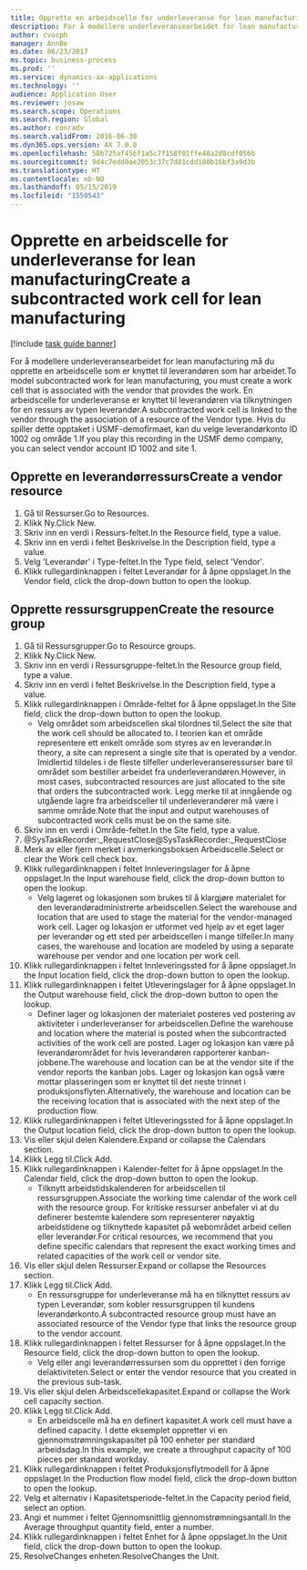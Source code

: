 ```yaml
---
title: Opprette en arbeidscelle for underleveranse for lean manufacturing
description: For å modellere underleveransearbeidet for lean manufacturing må du opprette en arbeidscelle som er knyttet til leverandøren som har arbeidet.
author: cvocph
manager: AnnBe
ms.date: 06/23/2017
ms.topic: business-process
ms.prod: ''
ms.service: dynamics-ax-applications
ms.technology: ''
audience: Application User
ms.reviewer: josaw
ms.search.scope: Operations
ms.search.region: Global
ms.author: conradv
ms.search.validFrom: 2016-06-30
ms.dyn365.ops.version: AX 7.0.0
ms.openlocfilehash: 58b725af456f1a5c7f158f01ffe48a2d8cdf056b
ms.sourcegitcommit: 9d4c7edd0ae2053c37c7d81cdd180b16bf3a9d3b
ms.translationtype: HT
ms.contentlocale: nb-NO
ms.lasthandoff: 05/15/2019
ms.locfileid: "1550543"
---
```

# <a name="create-a-subcontracted-work-cell-for-lean-manufacturing"></a><span data-ttu-id="963aa-103">Opprette en arbeidscelle for underleveranse for lean manufacturing</span><span class="sxs-lookup"><span data-stu-id="963aa-103">Create a subcontracted work cell for lean manufacturing</span></span>

[!include [task guide banner](../../includes/task-guide-banner.md)]

<span data-ttu-id="963aa-104">For å modellere underleveransearbeidet for lean manufacturing må du opprette en arbeidscelle som er knyttet til leverandøren som har arbeidet.</span><span class="sxs-lookup"><span data-stu-id="963aa-104">To model subcontracted work for lean manufacturing, you must create a work cell that is associated with the vendor that provides the work.</span></span> <span data-ttu-id="963aa-105">En arbeidscelle for underleveranse er knyttet til leverandøren via tilknytningen for en ressurs av typen leverandør.</span><span class="sxs-lookup"><span data-stu-id="963aa-105">A subcontracted work cell is linked to the vendor through the association of a resource of the Vendor type.</span></span> <span data-ttu-id="963aa-106">Hvis du spiller dette opptaket i USMF-demofirmaet, kan du velge leverandørkonto ID 1002 og område 1.</span><span class="sxs-lookup"><span data-stu-id="963aa-106">If you play this recording in the USMF demo company, you can select vendor account ID 1002 and site 1.</span></span>


## <a name="create-a-vendor-resource"></a><span data-ttu-id="963aa-107">Opprette en leverandørressurs</span><span class="sxs-lookup"><span data-stu-id="963aa-107">Create a vendor resource</span></span>
1. <span data-ttu-id="963aa-108">Gå til Ressurser.</span><span class="sxs-lookup"><span data-stu-id="963aa-108">Go to Resources.</span></span>
2. <span data-ttu-id="963aa-109">Klikk Ny.</span><span class="sxs-lookup"><span data-stu-id="963aa-109">Click New.</span></span>
3. <span data-ttu-id="963aa-110">Skriv inn en verdi i Ressurs-feltet.</span><span class="sxs-lookup"><span data-stu-id="963aa-110">In the Resource field, type a value.</span></span>
4. <span data-ttu-id="963aa-111">Skriv inn en verdi i feltet Beskrivelse.</span><span class="sxs-lookup"><span data-stu-id="963aa-111">In the Description field, type a value.</span></span>
5. <span data-ttu-id="963aa-112">Velg 'Leverandør' i Type-feltet.</span><span class="sxs-lookup"><span data-stu-id="963aa-112">In the Type field, select 'Vendor'.</span></span>
6. <span data-ttu-id="963aa-113">Klikk rullegardinknappen i feltet Leverandør for å åpne oppslaget.</span><span class="sxs-lookup"><span data-stu-id="963aa-113">In the Vendor field, click the drop-down button to open the lookup.</span></span>

## <a name="create-the-resource-group"></a><span data-ttu-id="963aa-114">Opprette ressursgruppen</span><span class="sxs-lookup"><span data-stu-id="963aa-114">Create the resource group</span></span>
1. <span data-ttu-id="963aa-115">Gå til Ressursgrupper.</span><span class="sxs-lookup"><span data-stu-id="963aa-115">Go to Resource groups.</span></span>
2. <span data-ttu-id="963aa-116">Klikk Ny.</span><span class="sxs-lookup"><span data-stu-id="963aa-116">Click New.</span></span>
3. <span data-ttu-id="963aa-117">Skriv inn en verdi i Ressursgruppe-feltet.</span><span class="sxs-lookup"><span data-stu-id="963aa-117">In the Resource group field, type a value.</span></span>
4. <span data-ttu-id="963aa-118">Skriv inn en verdi i feltet Beskrivelse.</span><span class="sxs-lookup"><span data-stu-id="963aa-118">In the Description field, type a value.</span></span>
5. <span data-ttu-id="963aa-119">Klikk rullegardinknappen i Område-feltet for å åpne oppslaget.</span><span class="sxs-lookup"><span data-stu-id="963aa-119">In the Site field, click the drop-down button to open the lookup.</span></span>
    * <span data-ttu-id="963aa-120">Velg området som arbeidscellen skal tilordnes til.</span><span class="sxs-lookup"><span data-stu-id="963aa-120">Select the site that the work cell should be allocated to.</span></span> <span data-ttu-id="963aa-121">I teorien kan et område representere ett enkelt område som styres av en leverandør.</span><span class="sxs-lookup"><span data-stu-id="963aa-121">In theory, a site can represent a single site that is operated by a vendor.</span></span> <span data-ttu-id="963aa-122">Imidlertid tildeles i de fleste tilfeller underleveranseressurser bare til området som bestiller arbeidet fra underleverandøren.</span><span class="sxs-lookup"><span data-stu-id="963aa-122">However, in most cases, subcontracted resources are just allocated to the site that orders the subcontracted work.</span></span> <span data-ttu-id="963aa-123">Legg merke til at inngående og utgående lagre fra arbeidsceller til underleverandører må være i samme område.</span><span class="sxs-lookup"><span data-stu-id="963aa-123">Note that the input and output warehouses of subcontracted work cells must be on the same site.</span></span>  
6. <span data-ttu-id="963aa-124">Skriv inn en verdi i Område-feltet.</span><span class="sxs-lookup"><span data-stu-id="963aa-124">In the Site field, type a value.</span></span>
7. <span data-ttu-id="963aa-125">@SysTaskRecorder:_RequestClose</span><span class="sxs-lookup"><span data-stu-id="963aa-125">@SysTaskRecorder:_RequestClose</span></span>
8. <span data-ttu-id="963aa-126">Merk av eller fjern merket i avmerkingsboksen Arbeidscelle.</span><span class="sxs-lookup"><span data-stu-id="963aa-126">Select or clear the Work cell check box.</span></span>
9. <span data-ttu-id="963aa-127">Klikk rullegardinknappen i feltet Innleveringslager for å åpne oppslaget.</span><span class="sxs-lookup"><span data-stu-id="963aa-127">In the Input warehouse field, click the drop-down button to open the lookup.</span></span>
    * <span data-ttu-id="963aa-128">Velg lageret og lokasjonen som brukes til å klargjøre materialet for den leverandøradministrerte arbeidscellen.</span><span class="sxs-lookup"><span data-stu-id="963aa-128">Select the warehouse and location that are used to stage the material for the vendor-managed work cell.</span></span> <span data-ttu-id="963aa-129">Lager og lokasjon er utformet ved hjelp av et eget lager per leverandør og ett sted per arbeidscellen i mange tilfeller.</span><span class="sxs-lookup"><span data-stu-id="963aa-129">In many cases, the warehouse and location are modeled by using a separate warehouse per vendor and one location per work cell.</span></span>  
10. <span data-ttu-id="963aa-130">Klikk rullegardinknappen i feltet Innleveringssted for å åpne oppslaget.</span><span class="sxs-lookup"><span data-stu-id="963aa-130">In the Input location field, click the drop-down button to open the lookup.</span></span>
11. <span data-ttu-id="963aa-131">Klikk rullegardinknappen i feltet Utleveringslager for å åpne oppslaget.</span><span class="sxs-lookup"><span data-stu-id="963aa-131">In the Output warehouse field, click the drop-down button to open the lookup.</span></span>
    * <span data-ttu-id="963aa-132">Definer lager og lokasjonen der materialet posteres ved postering av aktiviteter i underleveranser for arbeidscellen.</span><span class="sxs-lookup"><span data-stu-id="963aa-132">Define the warehouse and location where the material is posted when the subcontracted activities of the work cell are posted.</span></span> <span data-ttu-id="963aa-133">Lager og lokasjon kan være på leverandørområdet for hvis leverandøren rapporterer kanban-jobbene.</span><span class="sxs-lookup"><span data-stu-id="963aa-133">The warehouse and location can be at the vendor site if the vendor reports the kanban jobs.</span></span> <span data-ttu-id="963aa-134">Lager og lokasjon kan også være mottar plasseringen som er knyttet til det neste trinnet i produksjonsflyten.</span><span class="sxs-lookup"><span data-stu-id="963aa-134">Alternatively, the warehouse and location can be the receiving location that is associated with the next step of the production flow.</span></span>  
12. <span data-ttu-id="963aa-135">Klikk rullegardinknappen i feltet Utleveringssted for å åpne oppslaget.</span><span class="sxs-lookup"><span data-stu-id="963aa-135">In the Output location field, click the drop-down button to open the lookup.</span></span>
13. <span data-ttu-id="963aa-136">Vis eller skjul delen Kalendere.</span><span class="sxs-lookup"><span data-stu-id="963aa-136">Expand or collapse the Calendars section.</span></span>
14. <span data-ttu-id="963aa-137">Klikk Legg til.</span><span class="sxs-lookup"><span data-stu-id="963aa-137">Click Add.</span></span>
15. <span data-ttu-id="963aa-138">Klikk rullegardinknappen i Kalender-feltet for å åpne oppslaget.</span><span class="sxs-lookup"><span data-stu-id="963aa-138">In the Calendar field, click the drop-down button to open the lookup.</span></span>
    * <span data-ttu-id="963aa-139">Tilknytt arbeidstidskalenderen for arbeidscellen til ressursgruppen.</span><span class="sxs-lookup"><span data-stu-id="963aa-139">Associate the working time calendar of the work cell with the resource group.</span></span> <span data-ttu-id="963aa-140">For kritiske ressurser anbefaler vi at du definerer bestemte kalendere som representerer nøyaktig arbeidstidene og tilknyttede kapasitet på webområdet arbeid cellen eller leverandør.</span><span class="sxs-lookup"><span data-stu-id="963aa-140">For critical resources, we recommend that you define specific calendars that represent the exact working times and related capacities of the work cell or vendor site.</span></span>  
16. <span data-ttu-id="963aa-141">Vis eller skjul delen Ressurser.</span><span class="sxs-lookup"><span data-stu-id="963aa-141">Expand or collapse the Resources section.</span></span>
17. <span data-ttu-id="963aa-142">Klikk Legg til.</span><span class="sxs-lookup"><span data-stu-id="963aa-142">Click Add.</span></span>
    * <span data-ttu-id="963aa-143">En ressursgruppe for underleveranse må ha en tilknyttet ressurs av typen Leverandør, som kobler ressursgruppen til kundens leverandørkonto.</span><span class="sxs-lookup"><span data-stu-id="963aa-143">A subcontracted resource group must have an associated resource of the Vendor type that links the resource group to the vendor account.</span></span>  
18. <span data-ttu-id="963aa-144">Klikk rullegardinknappen i feltet Ressurser for å åpne oppslaget.</span><span class="sxs-lookup"><span data-stu-id="963aa-144">In the Resource field, click the drop-down button to open the lookup.</span></span>
    * <span data-ttu-id="963aa-145">Velg eller angi leverandørressursen som du opprettet i den forrige delaktiviteten.</span><span class="sxs-lookup"><span data-stu-id="963aa-145">Select or enter the vendor resource that you created in the previous sub-task.</span></span>  
19. <span data-ttu-id="963aa-146">Vis eller skjul delen Arbeidscellekapasitet.</span><span class="sxs-lookup"><span data-stu-id="963aa-146">Expand or collapse the Work cell capacity section.</span></span>
20. <span data-ttu-id="963aa-147">Klikk Legg til.</span><span class="sxs-lookup"><span data-stu-id="963aa-147">Click Add.</span></span>
    * <span data-ttu-id="963aa-148">En arbeidscelle må ha en definert kapasitet.</span><span class="sxs-lookup"><span data-stu-id="963aa-148">A work cell must have a defined capacity.</span></span> <span data-ttu-id="963aa-149">I dette eksemplet oppretter vi en gjennomstrømningskapasitet på 100 enheter per standard arbeidsdag.</span><span class="sxs-lookup"><span data-stu-id="963aa-149">In this example, we create a throughput capacity of 100 pieces per standard workday.</span></span>  
21. <span data-ttu-id="963aa-150">Klikk rullegardinknappen i feltet Produksjonsflytmodell for å åpne oppslaget.</span><span class="sxs-lookup"><span data-stu-id="963aa-150">In the Production flow model field, click the drop-down button to open the lookup.</span></span>
22. <span data-ttu-id="963aa-151">Velg et alternativ i Kapasitetsperiode-feltet.</span><span class="sxs-lookup"><span data-stu-id="963aa-151">In the Capacity period field, select an option.</span></span>
23. <span data-ttu-id="963aa-152">Angi et nummer i feltet Gjennomsnittlig gjennomstrømningsantall.</span><span class="sxs-lookup"><span data-stu-id="963aa-152">In the Average throughput quantity field, enter a number.</span></span>
24. <span data-ttu-id="963aa-153">Klikk rullegardinknappen i feltet Enhet for å åpne oppslaget.</span><span class="sxs-lookup"><span data-stu-id="963aa-153">In the Unit field, click the drop-down button to open the lookup.</span></span>
25. <span data-ttu-id="963aa-154">ResolveChanges enheten.</span><span class="sxs-lookup"><span data-stu-id="963aa-154">ResolveChanges the Unit.</span></span>

